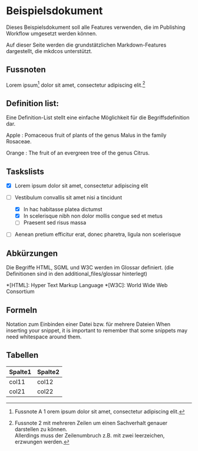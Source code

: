 # Beispielsdokument

Dieses Beispielsdokument soll alle Features verwenden, die im Publishing Workflow umgesetzt werden können.

Auf dieser Seite werden die grundstätzlichen Markdown-Features dargestellt, die mkdcos unterstützt.

## Fussnoten
Lorem ipsum[^tesafilm] dolor sit amet, consectetur adipiscing elit.[^2]

[^tesafilm]: Fussnote A 1 orem ipsum dolor sit amet, consectetur adipiscing elit.
[^2]: Fussnote 2 mit mehreren 
    Zeilen um einen Sachverhalt 
    genauer darstellen zu können.  
    Allerdings muss der Zeilenumbruch z.B. mit zwei leerzeichen, erzwungen werden.

## Definition list:

Eine Definition-List stellt eine einfache Möglichkeit für die Begriffsdefinition dar.

Apple
:   Pomaceous fruit of plants of the genus Malus in the family Rosaceae.

Orange
:   The fruit of an evergreen tree of the genus Citrus.


## Taskslists 

- [x] Lorem ipsum dolor sit amet, consectetur adipiscing elit
- [ ] Vestibulum convallis sit amet nisi a tincidunt
    * [x] In hac habitasse platea dictumst
    * [x] In scelerisque nibh non dolor mollis congue sed et metus
    * [ ] Praesent sed risus massa
- [ ] Aenean pretium efficitur erat, donec pharetra, ligula non scelerisque


## Abkürzungen

Die Begriffe HTML, SGML und W3C werden im Glossar definiert.
(die Definitionen sind in den additional_files/glossar hinterlegt)



*[HTML]: Hyper Text Markup Language
*[W3C]: World Wide Web Consortium


## Formeln

Notation zum Einbinden einer Datei bzw. für mehrere Dateien
When inserting your snippet, it is important to remember that some snippets may need whitespace around them.


## Tabellen

| Spalte1 | Spalte2 |
|---------|---------|
| col11   | col12   |
| col21   | col22   |


